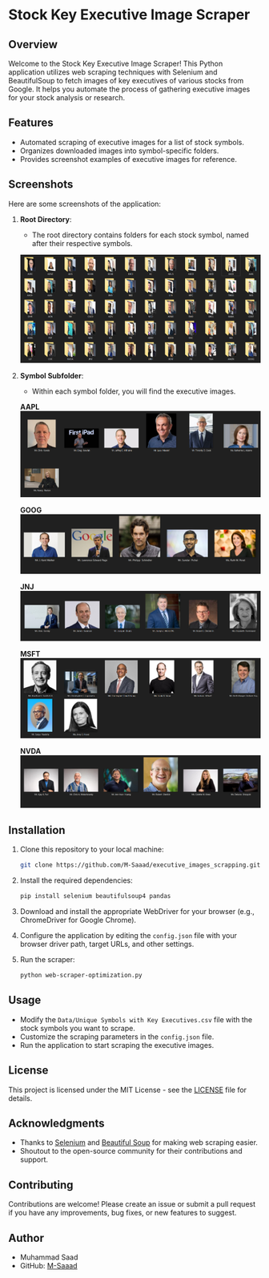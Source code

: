 # Stock Key Executive Image Scraper
## Overview

Welcome to the Stock Key Executive Image Scraper! This Python application utilizes web scraping techniques with Selenium and BeautifulSoup to fetch images of key executives of various stocks from Google. It helps you automate the process of gathering executive images for your stock analysis or research.

## Features

- Automated scraping of executive images for a list of stock symbols.
- Organizes downloaded images into symbol-specific folders.
- Provides screenshot examples of executive images for reference.

## Screenshots

Here are some screenshots of the application:

1. **Root Directory**:
    - The root directory contains folders for each stock symbol, named after their respective symbols.

    ![Root Directory](/Images/root_folder.png)

2. **Symbol Subfolder**:
    - Within each symbol folder, you will find the executive images.

    **AAPL**
    ![Symbol Subfolder](/Images/AAPL.png)

    **GOOG**
    ![Symbol Subfolder](/Images/GOOG.png)

    **JNJ**
    ![Symbol Subfolder](/Images/JNJ.png)

    **MSFT**
    ![Symbol Subfolder](/Images/MSFT.png)

    **NVDA**
    ![Symbol Subfolder](/Images/NVDA.png)

## Installation

1. Clone this repository to your local machine:

   ```bash
   git clone https://github.com/M-Saaad/executive_images_scrapping.git
   ```

2. Install the required dependencies:

   ```bash
   pip install selenium beautifulsoup4 pandas
   ```

3. Download and install the appropriate WebDriver for your browser (e.g., ChromeDriver for Google Chrome).

4. Configure the application by editing the `config.json` file with your browser driver path, target URLs, and other settings.

5. Run the scraper:

   ```bash
   python web-scraper-optimization.py
   ```

## Usage

- Modify the `Data/Unique Symbols with Key Executives.csv` file with the stock symbols you want to scrape.
- Customize the scraping parameters in the `config.json` file.
- Run the application to start scraping the executive images.

## License

This project is licensed under the MIT License - see the [LICENSE](LICENSE) file for details.

## Acknowledgments

- Thanks to [Selenium](https://selenium.dev/) and [Beautiful Soup](https://www.crummy.com/software/BeautifulSoup/) for making web scraping easier.
- Shoutout to the open-source community for their contributions and support.

## Contributing

Contributions are welcome! Please create an issue or submit a pull request if you have any improvements, bug fixes, or new features to suggest.

## Author

- Muhammad Saad
- GitHub: [M-Saaad](https://github.com/M-Saaad)